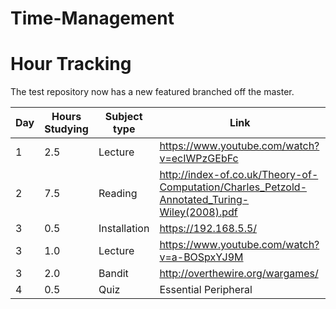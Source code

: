 # Time-Management
# Hour Tracking

The test repository now has a new featured branched off the master.

Day | Hours Studying | Subject type | Link
------------ | ------------- | ------------- | -------------
1 | 2.5 | Lecture | https://www.youtube.com/watch?v=ecIWPzGEbFc
2 | 7.5 | Reading | http://index-of.co.uk/Theory-of-Computation/Charles_Petzold-Annotated_Turing-Wiley(2008).pdf
3 | 0.5 | Installation | https://192.168.5.5/
3 | 1.0 | Lecture | https://www.youtube.com/watch?v=a-BOSpxYJ9M
3 | 2.0 | Bandit | http://overthewire.org/wargames/
4 |0.5  |   Quiz  | Essential Peripheral
